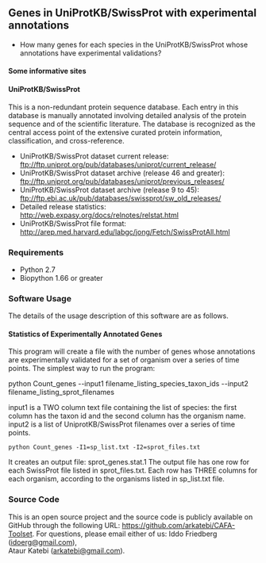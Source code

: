 ## Genes in UniProtKB/SwissProt with experimental annotations  
* How many genes for each species in the UniProtKB/SwissProt whose 
  annotations have experimental validations? 

#### Some informative sites 

#### UniProtKB/SwissProt
This is a non-redundant protein sequence database. Each entry in this database
is manually annotated involving detailed analysis of the protein sequence and
of the scientific literature. The database is recognized as the central access
point of the extensive curated protein information, classification, and
cross-reference.

* UniProtKB/SwissProt dataset current release:
  ftp://ftp.uniprot.org/pub/databases/uniprot/current_release/
* UniProtKB/SwissProt dataset archive (release 46 and greater):
  ftp://ftp.uniprot.org/pub/databases/uniprot/previous_releases/
* UniProtKB/SwissProt dataset archive (release 9 to 45):
  ftp://ftp.ebi.ac.uk/pub/databases/swissprot/sw_old_releases/
* Detailed release statistics:
  http://web.expasy.org/docs/relnotes/relstat.html
* UniProtKB/SwissProt file format:
  http://arep.med.harvard.edu/labgc/jong/Fetch/SwissProtAll.html

### Requirements
* Python 2.7 
* Biopython 1.66 or greater 

### Software Usage 

The details of the usage description of this software are as follows.

#### Statistics of Experimentally Annotated Genes 

This program will create a file with the number of genes whose annotations
are experimentally validated for a set of organism over a series of time
points. The simplest way to run the program:

python Count_genes --input1 filename_listing_species_taxon_ids --input2 filename_listing_sprot_filenames 

input1 is a TWO column text file containing the list of species: the first
column has the taxon id and the second column has the organism name. input2
is a list of UniprotKB/SwissProt filenames over a series of time points.

```
python Count_genes -I1=sp_list.txt -I2=sprot_files.txt
```

It creates an output file: sprot_genes.stat.1
The output file has one row for each SwissProt file listed in
sprot_files.txt. Each row has THREE columns for each organism,
according to the organisms listed in sp_list.txt file.


### Source Code
This is an open source project and the source code is publicly available on 
GitHub through the following URL: https://github.com/arkatebi/CAFA-Toolset.
For questions, please email either of us: Iddo Friedberg (idoerg@gmail.com),  
Ataur Katebi (arkatebi@gmail.com).

